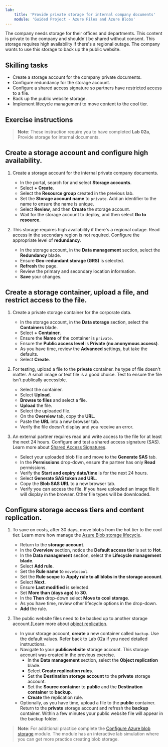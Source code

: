 ```yaml
---
lab:
    title: 'Provide private storage for internal company documents'
    module: 'Guided Project - Azure Files and Azure Blobs'
---
```



The company needs storage for their offices and departments. This content is private to the company and shouldn't be shared without consent. This storage requires high availability if there's a regional outage. The company wants to use this storage to back up the public website. 

## Skilling tasks
- Create a storage account for the company private documents.
- Configure redundancy for the storage account. 
- Configure a shared access signature so partners have restricted access to a file. 
- Back up the public website storage.
- Implement lifecycle management to move content to the cool tier.

## Exercise instructions

> **Note**: These instruction require you to have completed **Lab 02a**, Provide storage for internal documents.

## Create a storage account and configure high availability.

1. Create a storage account for the internal private company documents.
    - In the portal, search for and select **Storage accounts**.  
    - Select **+ Create**. 
    - Select the **Resource group** created in the previous lab.   
    - Set the **Storage account name** to `private`. Add an identifier to the name to ensure the name is unique. 
    - Select **Review**, and then **Create** the storage account. 
    - Wait for the storage account to deploy, and then select **Go to resource**.

1. This storage requires high availability if there's a regional outage. Read access in the secondary region is not required. Configure the appropriate level of **redundancy**. 

    - In the storage account, in the **Data management** section, select the **Redundancy** blade. 
    - Ensure **Geo-redundant storage (GRS)** is selected.
    - **Refresh** the page. 
    - Review the primary and secondary location information. 
    - **Save** your changes.

## Create a storage container, upload a file, and restrict access to the file. 

1. Create a private storage container for the corporate data. 

    - In the storage account, in the **Data storage** section, select the **Containers** blade. 
    - Select **+ Container**. 
    - Ensure the **Name** of the container is `private`.
    - Ensure the **Public access level** is **Private (no anonymous access)**.
    - As you have time, review the **Advanced** settings, but take the defaults. 
    - Select **Create**. 

1.  For testing, upload a file to the **private** container. he type of file doesn't matter. A small image or text file is a good choice. Test to ensure the file isn't publically accessible. 

    - Select the container.
    - Select **Upload**.
    - **Browse to files** and select a file.
    - **Upload** the file.
    - Select the uploaded file.
    - On the **Overview** tab, copy the **URL**.
    - Paste the **URL** into a new browser tab. 
    - Verify the file doesn't display and you receive an error. 

1. An external partner requires read and write access to the file for at least the next 24 hours. Configure and test a shared access signature (SAS). Learn more about [Shared Access Signatures](https://learn.microsoft.com/azure/storage/common/storage-sas-overview).

    - Select your uploaded blob file and move to the **Generate SAS** tab. 
    - In the **Permissions** drop-down, ensure the partner has only **Read** permissions.
    - Verify the **Start and expiry date/time** is for the next 24 hours. 
    - Select **Generate SAS token and URL**.
    - Copy the **Blob SAS URL** to a new browser tab.
    - Verify you can access the file. If you have uploaded an image file it will display in the browser. Other file types will be downloaded.

## Configure storage access tiers and content replication.

1. To save on costs, after 30 days, move blobs from the hot tier to the cool tier. Learn more how manage the [Azure Blob storage lifecycle](https://learn.microsoft.com/azure/storage/blobs/lifecycle-management-policy-configure?tabs=azure-portal).

    - Return to the **storage account**.
    - In the **Overview** section, notice the **Default access tier** is set to **Hot**. 
    - In the **Data management** section, select the **Lifecycle management blade**.
    - Select **Add rule**. 
    - Set the **Rule name** to `movetocool`.
    - Set the **Rule scope** to **Apply rule to all blobs in the storage account**.
    - Select **Next**.
    - Ensure **Last modified** is selected.
    - Set **More than (days ago)** to **30**.
    - In the **Then** drop-down select **Move to cool storage**.
    - As you have time, review other lifecycle options in the drop-down. 
    - **Add** the rule.
  
1. The public website files need to be backed up to another storage account.[Learn more about [object replication](https://learn.microsoft.com/azure/storage/blobs/object-replication-configure?tabs=portal).

    - In your storage account, **create** a new container called `backup`. Use the default values. Refer back to Lab 02a if you need detailed instructions. 
    - Navigate to your **publicwebsite** storage account. This storage account was created in the previous exercise. 
        - In the **Data management** section, select the **Object replication** blade. 
        - Select **Create replication rules**.
        - Set the **Destination storage account** to the **private** storage account.
        - Set the **Source container** to **public** and the **Destination container** to **backup**.
        - **Create** the replication rule. 
    - Optionally, as you have time, upload a file to the **public** container. Return to the **private** storage account and refresh the **backup** container. Within a few minutes your public website file will appear in the backup folder. 

>**Note**: For additional practice complete the [Configure Azure blob storage](https://learn.microsoft.com/training/modules/configure-blob-storage/) module. The module has an interactive lab simulation where you can get more practice creating blob storage. 
